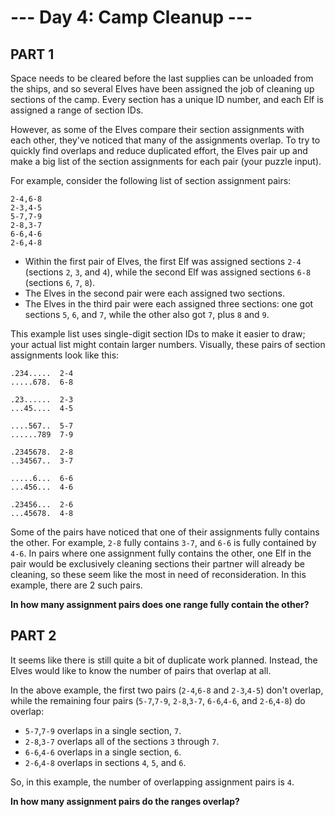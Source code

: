 # --- Day 4: Camp Cleanup ---

## PART 1

Space needs to be cleared before the last supplies can be unloaded from the ships, and so several Elves have been
assigned the job of cleaning up sections of the camp. Every section has a unique ID number, and each Elf is assigned
a range of section IDs.

However, as some of the Elves compare their section assignments with each other, they've noticed that many of the
assignments overlap. To try to quickly find overlaps and reduce duplicated effort, the Elves pair up and make a
big list of the section assignments for each pair (your puzzle input).

For example, consider the following list of section assignment pairs:

```
2-4,6-8
2-3,4-5
5-7,7-9
2-8,3-7
6-6,4-6
2-6,4-8
```

- Within the first pair of Elves, the first Elf was assigned sections `2-4` (sections `2`, `3`, and `4`), while the
  second Elf was assigned sections `6-8` (sections `6`, `7`, `8`).
- The Elves in the second pair were each assigned two sections.
- The Elves in the third pair were each assigned three sections: one got sections `5`, `6`, and `7`, while the other
  also got `7`, plus `8` and `9`.

This example list uses single-digit section IDs to make it easier to draw; your actual list might contain larger
numbers. Visually, these pairs of section assignments look like this:

```
.234.....  2-4
.....678.  6-8

.23......  2-3
...45....  4-5

....567..  5-7
......789  7-9

.2345678.  2-8
..34567..  3-7

.....6...  6-6
...456...  4-6

.23456...  2-6
...45678.  4-8
```

Some of the pairs have noticed that one of their assignments fully contains the other. For example, `2-8` fully
contains `3-7`, and `6-6` is fully contained by `4-6`. In pairs where one assignment fully contains the other, one Elf
in the pair would be exclusively cleaning sections their partner will already be cleaning, so these seem like
the most in need of reconsideration. In this example, there are 2 such pairs.

**In how many assignment pairs does one range fully contain the other?**


## PART 2

It seems like there is still quite a bit of duplicate work planned. Instead, the Elves would like to know the
number of pairs that overlap at all.

In the above example, the first two pairs (`2-4`,`6-8` and `2-3`,`4-5`) don't overlap, while the remaining four pairs
(`5-7`,`7-9`, `2-8`,`3-7`, `6-6`,`4-6`, and `2-6`,`4-8`) do overlap:

   - `5-7`,`7-9` overlaps in a single section, `7`.
   - `2-8`,`3-7` overlaps all of the sections `3` through `7`.
   - `6-6`,`4-6` overlaps in a single section, `6`.
   - `2-6`,`4-8` overlaps in sections `4`, `5`, and `6`.

So, in this example, the number of overlapping assignment pairs is `4`.

**In how many assignment pairs do the ranges overlap?**
